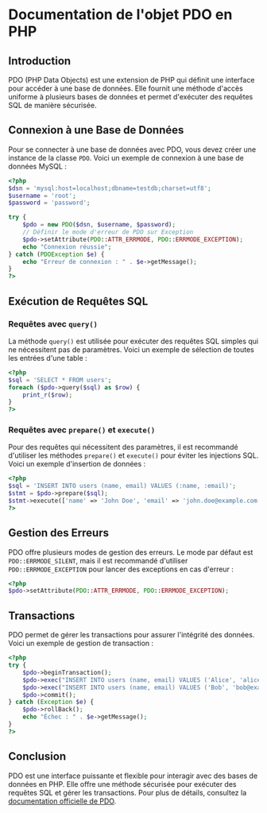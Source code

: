 # Documentation de l'objet PDO en PHP

## Introduction
PDO (PHP Data Objects) est une extension de PHP qui définit une interface pour accéder à une base de données. Elle fournit une méthode d'accès uniforme à plusieurs bases de données et permet d'exécuter des requêtes SQL de manière sécurisée.

## Connexion à une Base de Données
Pour se connecter à une base de données avec PDO, vous devez créer une instance de la classe `PDO`. Voici un exemple de connexion à une base de données MySQL :

```php
<?php
$dsn = 'mysql:host=localhost;dbname=testdb;charset=utf8';
$username = 'root';
$password = 'password';

try {
    $pdo = new PDO($dsn, $username, $password);
    // Définir le mode d'erreur de PDO sur Exception
    $pdo->setAttribute(PDO::ATTR_ERRMODE, PDO::ERRMODE_EXCEPTION);
    echo "Connexion réussie";
} catch (PDOException $e) {
    echo "Erreur de connexion : " . $e->getMessage();
}
?>
```

## Exécution de Requêtes SQL
### Requêtes avec `query()`
La méthode `query()` est utilisée pour exécuter des requêtes SQL simples qui ne nécessitent pas de paramètres. Voici un exemple de sélection de toutes les entrées d'une table :

```php
<?php
$sql = 'SELECT * FROM users';
foreach ($pdo->query($sql) as $row) {
    print_r($row);
}
?>
```

### Requêtes avec `prepare()` et `execute()`
Pour des requêtes qui nécessitent des paramètres, il est recommandé d'utiliser les méthodes `prepare()` et `execute()` pour éviter les injections SQL. Voici un exemple d'insertion de données :

```php
<?php
$sql = 'INSERT INTO users (name, email) VALUES (:name, :email)';
$stmt = $pdo->prepare($sql);
$stmt->execute(['name' => 'John Doe', 'email' => 'john.doe@example.com']);
?>
```

## Gestion des Erreurs
PDO offre plusieurs modes de gestion des erreurs. Le mode par défaut est `PDO::ERRMODE_SILENT`, mais il est recommandé d'utiliser `PDO::ERRMODE_EXCEPTION` pour lancer des exceptions en cas d'erreur :

```php
<?php
$pdo->setAttribute(PDO::ATTR_ERRMODE, PDO::ERRMODE_EXCEPTION);
```

## Transactions
PDO permet de gérer les transactions pour assurer l'intégrité des données. Voici un exemple de gestion de transaction :

```php
<?php
try {
    $pdo->beginTransaction();
    $pdo->exec("INSERT INTO users (name, email) VALUES ('Alice', 'alice@example.com')");
    $pdo->exec("INSERT INTO users (name, email) VALUES ('Bob', 'bob@example.com')");
    $pdo->commit();
} catch (Exception $e) {
    $pdo->rollBack();
    echo "Échec : " . $e->getMessage();
}
?>
```

## Conclusion
PDO est une interface puissante et flexible pour interagir avec des bases de données en PHP. Elle offre une méthode sécurisée pour exécuter des requêtes SQL et gérer les transactions. Pour plus de détails, consultez la [documentation officielle de PDO](https://www.php.net/manual/fr/book.pdo.php).
